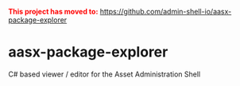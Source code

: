 **<span style="color:red">This project has moved to:</span>**
https://github.com/admin-shell-io/aasx-package-explorer

# aasx-package-explorer
C# based viewer / editor for the Asset Administration Shell
